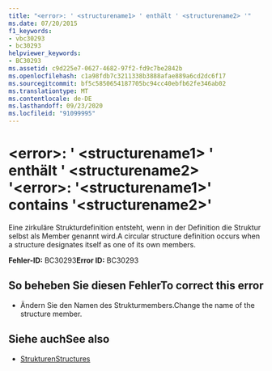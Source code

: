 ```yaml
---
title: "<error>: ' <structurename1> ' enthält ' <structurename2> '"
ms.date: 07/20/2015
f1_keywords:
- vbc30293
- bc30293
helpviewer_keywords:
- BC30293
ms.assetid: c9d225e7-0627-4682-97f2-fd9c7be2842b
ms.openlocfilehash: c1a98fdb7c3211338b3888afae889a6cd2dc6f17
ms.sourcegitcommit: bf5c5850654187705bc94cc40ebfb62fe346ab02
ms.translationtype: MT
ms.contentlocale: de-DE
ms.lasthandoff: 09/23/2020
ms.locfileid: "91099995"
---
```

# <a name="error-structurename1-contains-structurename2"></a><span data-ttu-id="272d9-102">\<error>: ' \<structurename1> ' enthält ' \<structurename2> '</span><span class="sxs-lookup"><span data-stu-id="272d9-102">\<error>: '\<structurename1>' contains '\<structurename2>'</span></span>

<span data-ttu-id="272d9-103">Eine zirkuläre Strukturdefinition entsteht, wenn in der Definition die Struktur selbst als Member genannt wird.</span><span class="sxs-lookup"><span data-stu-id="272d9-103">A circular structure definition occurs when a structure designates itself as one of its own members.</span></span>  
  
 <span data-ttu-id="272d9-104">**Fehler-ID:** BC30293</span><span class="sxs-lookup"><span data-stu-id="272d9-104">**Error ID:** BC30293</span></span>  
  
## <a name="to-correct-this-error"></a><span data-ttu-id="272d9-105">So beheben Sie diesen Fehler</span><span class="sxs-lookup"><span data-stu-id="272d9-105">To correct this error</span></span>  
  
- <span data-ttu-id="272d9-106">Ändern Sie den Namen des Strukturmembers.</span><span class="sxs-lookup"><span data-stu-id="272d9-106">Change the name of the structure member.</span></span>  
  
## <a name="see-also"></a><span data-ttu-id="272d9-107">Siehe auch</span><span class="sxs-lookup"><span data-stu-id="272d9-107">See also</span></span>

- [<span data-ttu-id="272d9-108">Strukturen</span><span class="sxs-lookup"><span data-stu-id="272d9-108">Structures</span></span>](../programming-guide/language-features/data-types/structures.md)
